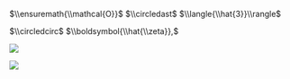 $\\ensuremath{\\mathcal{O}}$ $\\circledast$ $\\langle{\\hat{3}}\\rangle$

$\\circledcirc$ $\\boldsymbol{\\hat{\\zeta}},$

![](https://www.nta.go.jp/tmp/6e850079-f433-4b71-ad46-7cdb0805fabf/images/4974103c6a00b34fb860a04473ec15a19e743fd1e4d7ddac0361f74c8a94ffdb.jpg)

![](https://www.nta.go.jp/tmp/6e850079-f433-4b71-ad46-7cdb0805fabf/images/14c359483f72eaf6949bc0f9e3ee0ac3e23ef832898d5dddd02d1e12443b7def.jpg)